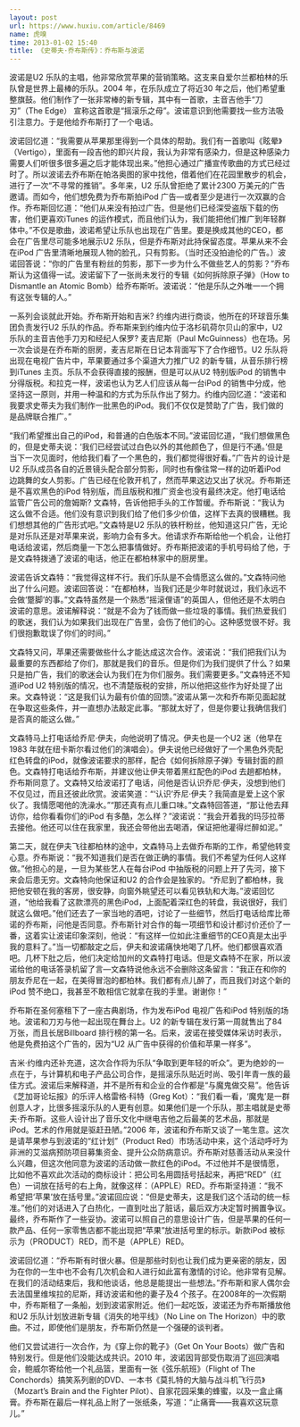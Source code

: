```yaml
---
layout: post
url: https://www.huxiu.com/article/8469
name: 虎嗅
time: 2013-01-02 15:40
title: 《史蒂夫·乔布斯传》：乔布斯与波诺
---
```

波诺是U2 乐队的主唱，他非常欣赏苹果的营销策略。这支来自爱尔兰都柏林的乐队曾是世界上最棒的乐队。2004 年，在乐队成立了将近30 年之后，他们希望重整旗鼓。他们制作了一张非常棒的新专辑，其中有一首歌，主音吉他手“刀刃”（The Edge） 宣称这首歌是“摇滚乐之母”。波诺意识到他需要找一些方法吸引注意力。于是他给乔布斯打了一个电话。

波诺回忆道：“我需要从苹果那里得到一个具体的帮助。我们有一首歌叫《眩晕》（Vertigo），里面有一段吉他的即兴片段，我认为非常有感染力，但是这种感染力需要人们听很多很多遍之后才能体现出来。”他担心通过广播宣传歌曲的方式已经过时了。所以波诺去乔布斯在帕洛奥图的家中找他，借着他们在花园里散步的机会，进行了一次“不寻常的推销”。多年来，U2 乐队曾拒绝了累计2300 万美元的广告邀请。而如今，他们想免费为乔布斯拍iPod 广告—或者至少是进行一次双赢的合作。乔布斯回忆道：“他们从来没有拍过广告。但是他们已经深受盗版下载的伤害，他们更喜欢iTunes 的运作模式，而且他们认为，我们能把他们推广到年轻群体中。”不仅是歌曲，波诺希望让乐队也出现在广告里。要是换成其他的CEO，都会在广告里尽可能多地展示U2 乐队，但是乔布斯对此持保留态度。苹果从来不会在iPod 广告里清晰地展现人物的脸孔，只有剪影。（当时还没拍迪伦的广告。）波诺回答说：“你的广告里有粉丝的剪影，那下一步为什么不做些艺人的剪影？”乔布斯认为这值得一试。波诺留下了一张尚未发行的专辑《如何拆除原子弹》（How to Dismantle an Atomic Bomb）给乔布斯听。波诺说：“他是乐队之外唯一一个拥有这张专辑的人。”

一系列会谈就此开始。乔布斯开始和吉米? 约维内进行商谈，他所在的环球音乐集团负责发行U2 乐队的作品。乔布斯来到约维内位于洛杉矶荷尔贝山的家中，U2 乐队的主音吉他手刀刃和经纪人保罗? 麦吉尼斯（Paul McGuinness）也在场。另一次会谈是在乔布斯的厨房，麦吉尼斯在日记本背面写下了合作细节。U2 乐队将出现在电视广告片中，苹果要通过多个渠道大力推广U2 的新专辑，从音乐排行榜到iTunes 主页。乐队不会获得直接的报酬，但是可以从U2 特别版iPod 的销售中分得版税。和拉克一样，波诺也认为艺人们应该从每一台iPod 的销售中分成，他坚持这一原则，并用一种温和的方式为乐队作出了努力。约维内回忆道：“波诺和我要求史蒂夫为我们制作一批黑色的iPod。我们不仅仅是赞助了广告，我们做的是品牌联合推广。”

“我们希望推出自己的iPod，和普通的白色版本不同。”波诺回忆道，“我们想做黑色的，但是史蒂夫说：‘我们已经尝试过白色以外的其他颜色了，但是行不通。’但是当下一次见面时，他给我们看了一个黑色的，我们都觉得很好看。”广告片的设计是U2 乐队成员各自的近景镜头配合部分剪影，同时也有像往常一样的边听着iPod 边跳舞的女人剪影。广告已经在伦敦开机了，然而苹果这边又出了状况。乔布斯还是不喜欢黑色的iPod 特别版，而且版税和推广资金也没有最终决定。他打电话给监管广告公司的詹姆斯? 文森特，告诉他把手头的工作暂缓。乔布斯说：“我认为这么做不合适。他们没有意识到我们给了他们多少价值，这样下去真的很糟糕。我们想想其他的广告形式吧。”文森特是U2 乐队的铁杆粉丝，他知道这只广告，无论是对乐队还是对苹果来说，影响力会有多大。他请求乔布斯给他一个机会，让他打电话给波诺，然后商量一下怎么把事情做好。乔布斯把波诺的手机号码给了他，于是文森特拨通了波诺的电话，他正在都柏林家中的厨房里。

波诺告诉文森特：“我觉得这样不行。我们乐队是不会情愿这么做的。”文森特问他出了什么问题。波诺回答说：“在都柏林，当我们还是少年时就说过，我们永远不会做‘蹩脚’的事。”文森特虽然是一个熟悉“摇滚俚语”的英国人，但他还是不太明白波诺的意思。波诺解释说：“就是不会为了钱而做一些垃圾的事情。我们热爱我们的歌迷，我们认为如果我们出现在广告里，会伤了他们的心。这种感觉很不好。我们很抱歉耽误了你们的时间。”

文森特又问，苹果还需要做些什么才能达成这次合作。波诺说：“我们把我们认为最重要的东西都给了你们，那就是我们的音乐。但是你们为我们提供了什么？如果只是拍广告，我们的歌迷会认为我们在为你们服务。我们需要更多。”文森特还不知道iPod U2 特别版的情况，也不清楚版税的安排，所以他把这些作为好处提了出来。文森特说：“这是我们认为最有价值的回馈。”波诺从第一次和乔布斯见面起就在争取这些条件，并一直想办法敲定此事。“那就太好了，但是你要让我确信我们是否真的能这么做。”

文森特马上打电话给乔尼·伊夫，向他说明了情况。伊夫也是一个U2 迷（他早在1983 年就在纽卡斯尔看过他们的演唱会）。伊夫说他已经做好了一个黑色外壳配红色转盘的iPod，就像波诺要求的那样，配合《如何拆除原子弹》专辑封面的颜色。文森特打电话给乔布斯，并建议他让伊夫带着黑红配色的iPod 去趟都柏林，乔布斯同意了。文森特又给波诺打了电话，问他是否认识乔尼·伊夫，没想到他们不仅见过，而且还彼此欣赏。波诺笑道：“‘认识’乔尼·伊夫？我简直是爱上这个家伙了。我情愿喝他的洗澡水。”“那还真有点儿重口味。”文森特回答道，“那让他去拜访你，给你看看你们的iPod 有多酷，怎么样？”波诺说：“我会开着我的玛莎拉蒂去接他。他还可以住在我家里，我还会带他出去喝酒，保证把他灌得烂醉如泥。”

第二天，就在伊夫飞往都柏林的途中，文森特马上去做乔布斯的工作，希望他转变心意。乔布斯说：“我不知道我们是否在做正确的事情。我们不希望为任何人这样做。”他担心的是，一旦为某些艺人在每台iPod 中抽版税的问题上开了先河，接下来会后患无穷。文森特向他保证和U2 的合作会是独家的。“乔尼到了都柏林，我把他安顿在我的客房，很安静，向窗外眺望还可以看见铁轨和大海。”波诺回忆道，“他给我看了这款漂亮的黑色iPod，上面配着深红色的转盘，我说很好，我们就这么做吧。”他们还去了一家当地的酒吧，讨论了一些细节，然后打电话给库比蒂诺的乔布斯，问他是否同意。乔布斯针对合作的每一项细节和设计都讨价还价了一番，这着实让波诺印象深刻，他说：“有这样一位如此注重细节的CEO真是太出乎我的意料了。”当一切都敲定之后，伊夫和波诺痛快地喝了几杯。他们都很喜欢酒吧。几杯下肚之后，他们决定给加州的文森特打电话。但是文森特不在家，所以波诺给他的电话答录机留了言—文森特说他永远不会删除这条留言：“我正在和你的朋友乔尼在一起，在美得冒泡的都柏林。我们都有点儿醉了，而且我们对这个新的iPod 赞不绝口，我甚至不敢相信它就拿在我的手里。谢谢你！”

乔布斯在圣何塞租下了一座古典剧场，作为发布iPod 电视广告和iPod 特别版的场地。波诺和刀刃与他一起出现在舞台上。U2 的新专辑在发行第一周就售出了84 万张，而且长居Billboard 排行榜的第一名。后来，波诺在接受媒体采访时表示，他是免费拍这个广告的，因为“U2 从广告中获得的价值和苹果一样多”。

吉米·约维内还补充道，这次合作将为乐队“争取到更年轻的听众”。更为绝妙的一点在于，与计算机和电子产品公司合作，是摇滚乐队贴近时尚、吸引年青一族的最佳方式。波诺后来解释道，并不是所有和企业的合作都是“与魔鬼做交易”。他告诉《芝加哥论坛报》的乐评人格雷格·科特（Greg Kot）：“我们看一看，‘魔鬼’是一群创意人才，比很多摇滚乐队的人更有创意。如果他们是一个乐队，那主唱就是史蒂夫·乔布斯。这些人设计出了音乐文化中继电吉他之后最美的艺术品，那就是iPod。艺术的作用就是驱赶丑陋。”2006 年，波诺和乔布斯又谈了一笔生意。这次是请苹果参与到波诺的“红计划”（Product Red）市场活动中来，这个活动呼吁为非洲的艾滋病预防项目募集资金、提升公众防病意识。乔布斯对慈善活动从来没什么兴趣，但这次他同意为波诺的活动做一款红色的iPod。不过他并不是很情愿，比如他不喜欢此次活动的商标设计：把公司名用圆括号括起来，再把“RED”（红色）一词放在括号的右上角，就像这样：（APPLE）RED。乔布斯坚持道：“我不希望把‘苹果’放在括号里。”波诺回应说：“但是史蒂夫，这是我们这个活动的统一标准。”他们的对话进入了白热化，一直到吐出了脏话，最后双方决定暂时搁置争议。最终，乔布斯作了一些妥协。波诺可以照自己的意思设计广告，但是苹果的任何一款产品、任何一家零售店都不能出现把“苹果”放进括号里的标示。新款iPod 被标示为（PRODUCT）RED，而不是（APPLE）RED。

波诺回忆道：“乔布斯有时很火暴。但是那些时刻也让我们成为更亲密的朋友，因为在你的一生中也不会有几次机会和人进行如此富有激情的讨论。他非常有见解。在我们的活动结束后，我和他谈话，他总是能提出一些想法。”乔布斯和家人偶尔会去法国里维埃拉的尼斯，拜访波诺和他的妻子及4 个孩子。在2008年的一次假期中，乔布斯租了一条船，划到波诺家附近。他们一起吃饭，波诺还为乔布斯播放他和U2 乐队计划放进新专辑《消失的地平线》（No Line on The Horizon）中的歌曲。不过，即使他们是朋友，乔布斯仍然是一个强硬的谈判者。

他们又尝试进行一次合作，为《穿上你的靴子》（Get On Your Boots）做广告和特别发行。但是他们没能达成共识。2010 年，波诺因背部受伤取消了巡回演唱会，鲍威尔寄给他一个礼品篮，里面有一张《弦乐航班》（Flight of The Conchords）搞笑系列剧的DVD、一本书《莫扎特的大脑与战斗机飞行员》（Mozart’s Brain and the Fighter Pilot）、自家花园采集的蜂蜜，以及一盒止痛膏。乔布斯在最后一样礼品上附了一张纸条，写道：“止痛膏——我喜欢这玩意儿。”

